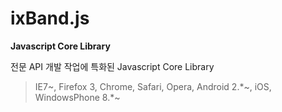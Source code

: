 # ixBand.js
**Javascript Core Library**

전문 API 개발 작업에 특화된 Javascript Core Library
>IE7~, Firefox 3, Chrome, Safari, Opera, Android 2.*~, iOS, WindowsPhone 8.*~
